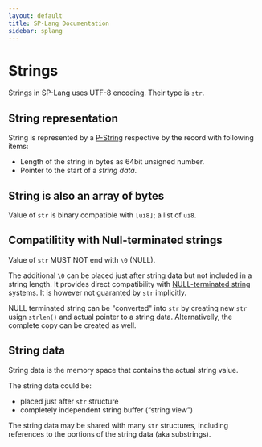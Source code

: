 ```yaml
---
layout: default
title: SP-Lang Documentation
sidebar: splang
---
```


# Strings

Strings in SP-Lang uses UTF-8 encoding.
Their type is `str`.


## String representation

String is represented by a [P-String](https://en.wikipedia.org/wiki/String_%28computer_science%29#Length-prefixed) respective by the record with following items:

 * Length of the string in bytes as 64bit unsigned number.
 * Pointer to the start of a _string data_.


## String is also an array of bytes

Value of `str` is binary compatible with `[ui8]`; a list of `ui8`.


## Compatilitity with Null-terminated strings

Value of `str` MUST NOT end with `\0` (NULL).

The additional `\0` can be placed just after string data but not included in a string length.
It provides direct compatibility with [NULL-terminated string](https://en.wikipedia.org/wiki/Null-terminated_string) systems.
It is however not guaranted by `str` implicitly.

NULL terminated string can be "converted" into `str` by creating new `str` usign `strlen()` and actual pointer to a string data.
Alternativelly, the complete copy can be created as well.

## String data

String data is the memory space that contains the actual string value.

The string data could be:

* placed just after `str` structure
* completely independent string buffer (“string view”)

The string data may be shared with many `str` structures, including references to the portions of the string data (aka substrings).
